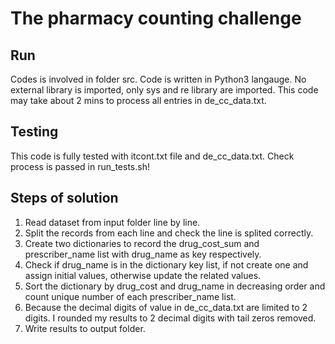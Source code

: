 # The pharmacy counting challenge

## Run
Codes is involved in folder src. Code is written in Python3 langauge. No external library is imported, only sys and re library are imported. This code may take about 2 mins to process all entries in de_cc_data.txt.

## Testing
This code is fully tested with itcont.txt file and de_cc_data.txt. Check process is passed in run_tests.sh!

## Steps of solution
1. Read dataset from input folder line by line.
2. Split the records from each line and check the line is splited correctly.
3. Create two dictionaries to record the drug_cost_sum and prescriber_name list with drug_name as key respectively.
4. Check if drug_name is in the dictionary key list, if not create one and assign initial values, otherwise update the related values.
5. Sort the dictionary by drug_cost and drug_name in decreasing order and count unique number of each prescriber_name list.
6. Because the decimal digits of value in de_cc_data.txt are limited to 2 digits. I rounded my results to 2 decimal digits with tail zeros removed.
7. Write results to output folder.   
